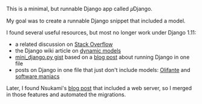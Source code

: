 This is a minimal, but runnable Django app called 𝜇Django.

My goal was to create a runnable Django snippet that included a model.

I found several useful resources, but most no longer work under Django 1.11:

* a related discussion on [Stack Overflow][so]
* the Django wiki article on [dynamic models][wiki]
* [mini_django.py gist][gist] based on a [blog post][blog] about running Django
    in one file
* posts on Django in one file that just don't include models:
    [Olifante][olifante] and [software maniacs][maniacs]

Later, I found Nsukami's [blog post][nsukami] that included a web server, so I merged in those features and automated the migrations.

[so]: http://stackoverflow.com/q/1297873/4794
[wiki]: https://code.djangoproject.com/wiki/DynamicModels#Syncdb
[gist]: https://gist.github.com/k4ml/2219751
[blog]: http://fahhem.com/blog/2011/10/django-models-without-apps-or-everything-django-truly-in-a-single-file/
[olifante]: http://olifante.blogs.com/covil/2010/04/minimal-django.html
[maniacs]: http://softwaremaniacs.org/blog/2011/01/07/django-micro-framework/en/
[nsukami]: https://mlvin.xyz/django-single-file-project.html
